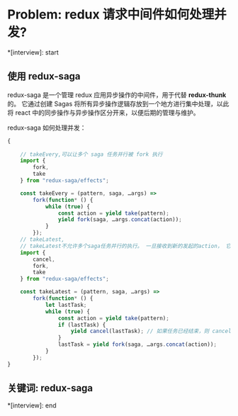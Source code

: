 # Problem: redux 请求中间件如何处理并发?

*[interview]: start
## 使用 redux-saga
redux-saga 是一个管理 redux 应用异步操作的中间件，用于代替 **redux-thunk** 的。
它通过创建 Sagas 将所有异步操作逻辑存放到一个地方进行集中处理，以此将 react 中的同步操作与异步操作区分开来，以便后期的管理与维护。

redux-saga 如何处理并发：

```js
{
    
    // takeEvery,可以让多个 saga 任务并行被 fork 执行
    import {
        fork,
        take
    } from "redux-saga/effects";

    const takeEvery = (pattern, saga, …args) =>
        fork(function* () {
            while (true) {
                const action = yield take(pattern);
                yield fork(saga, …args.concat(action));
            }
        });
    // takeLatest,
    // takeLatest不允许多个saga任务并行的执行。 一旦接收到新的发起的action， 它就会取消前面所有fork过的任务(如果这些任务还在执行的化)。 在处理ajax请求的时候， 如果我们只希望获取最后那个请求的响应， takeLatest就会非常有用
    import {
        cancel,
        fork,
        take
    } from "redux-saga/effects";

    const takeLatest = (pattern, saga, …args) =>
        fork(function* () {
            let lastTask;
            while (true) {
                const action = yield take(pattern);
                if (lastTask) {
                    yield cancel(lastTask); // 如果任务已经结束，则 cancel 为空操作
                }
                lastTask = yield fork(saga, …args.concat(action));
            }
        });
}
```
## 关键词: redux-saga
*[interview]: end
